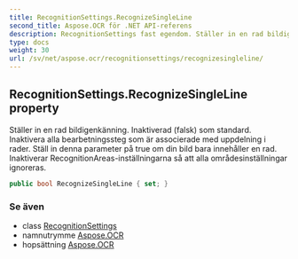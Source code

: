 ```yaml
---
title: RecognitionSettings.RecognizeSingleLine
second_title: Aspose.OCR för .NET API-referens
description: RecognitionSettings fast egendom. Ställer in en rad bildigenkänning. Inaktiverad falsk som standard. Inaktivera alla bearbetningssteg som är associerade med uppdelning i rader. Ställ in denna parameter på true om din bild bara innehåller en rad. Inaktiverar RecognitionAreasinställningarna så att alla områdesinställningar ignoreras.
type: docs
weight: 30
url: /sv/net/aspose.ocr/recognitionsettings/recognizesingleline/
---
```

## RecognitionSettings.RecognizeSingleLine property

Ställer in en rad bildigenkänning. Inaktiverad (falsk) som standard. Inaktivera alla bearbetningssteg som är associerade med uppdelning i rader. Ställ in denna parameter på true om din bild bara innehåller en rad. Inaktiverar RecognitionAreas-inställningarna så att alla områdesinställningar ignoreras.

```csharp
public bool RecognizeSingleLine { set; }
```

### Se även

* class [RecognitionSettings](../)
* namnutrymme [Aspose.OCR](../../recognitionsettings/)
* hopsättning [Aspose.OCR](../../../)


